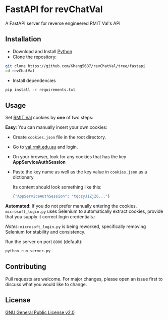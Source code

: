 
# FastAPI for revChatVal

A FastAPI server for reverse engineered RMIT Val's API

## Installation
- Download and Install [Python](https://python.org)
- Clone the repository:
```bash
git clone https://github.com/Khang5687/revChatVal/tree/fastapi
cd revChatVal
```
- Install dependencies
```bash
pip install -r requirements.txt
```

## Usage

Set [RMIT Val](https://val.rmit.edu.au) cookies by **one** of two steps:

**Easy**: You can manually insert your own cookies:
  
 - Create `cookies.json` file in the root directory. 
 - Go to [val.rmit.edu.au](https://val.rmit.edu.au) and login.
 - On your browser, look for any cookies that has the key **AppServiceAuthSession**
 - Paste the key name as well as the key value in `cookies.json` as a dictionary 
        
    Its content should look something like this:
    ```python
    {"AppServiceAuthSession": "tqczyJ1ZjZ6..."}
    ```

  **Automated**: If you do not prefer manually entering the cookies, `microsoft_login.py` uses Selenium to automatically extract cookies, provide that you supply it correct login credentials.:
    
*Notes*: `microsoft_login.py` is being reworked, specifically removing Selenium for stability and consistency. 


Run the server on port `8000` (default):
```bash
python run_server.py
```

## Contributing
Pull requests are welcome. For major changes, please open an issue first to discuss what you would like to change.

## License
[GNU General Public License v2.0](https://github.com/Khang5687/revChatVal/blob/fastapi/LICENSE)